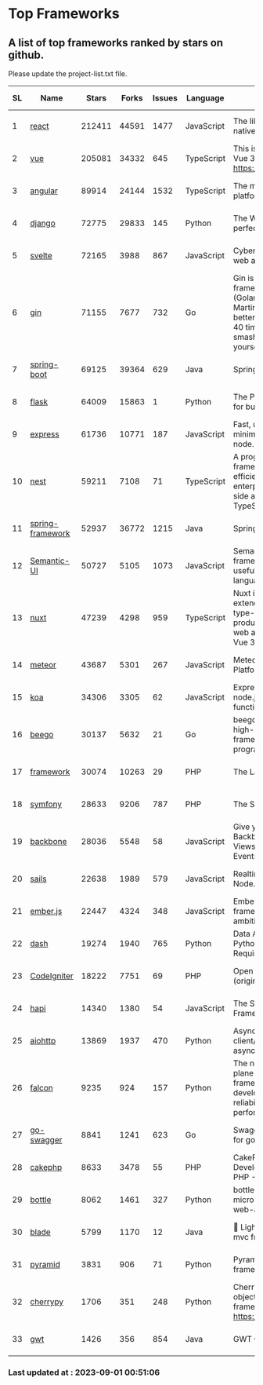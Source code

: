 # Top Frameworks
## A list of top frameworks ranked by stars on github.  
Please update the project-list.txt file.

| SL| Name  | Stars| Forks| Issues | Language | Description | Last Commit |
| --| ------| -----| ---- | ------ | -------- | ----------- | ----------- |
| 1 | [react](https://github.com/facebook/react) | 212411 | 44591 | 1477 | JavaScript | The library for web and native user interfaces | 2023-08-31 17:24:26 |
| 2 | [vue](https://github.com/vuejs/vue) | 205081 | 34332 | 645 | TypeScript | This is the repo for Vue 2. For Vue 3, go to https://github.com/vuejs/core | 2023-04-27 09:43:19 |
| 3 | [angular](https://github.com/angular/angular) | 89914 | 24144 | 1532 | TypeScript | The modern web developer’s platform | 2023-08-31 21:43:19 |
| 4 | [django](https://github.com/django/django) | 72775 | 29833 | 145 | Python | The Web framework for perfectionists with deadlines. | 2023-08-31 08:27:32 |
| 5 | [svelte](https://github.com/sveltejs/svelte) | 72165 | 3988 | 867 | JavaScript | Cybernetically enhanced web apps | 2023-08-31 15:36:38 |
| 6 | [gin](https://github.com/gin-gonic/gin) | 71155 | 7677 | 732 | Go | Gin is a HTTP web framework written in Go (Golang). It features a Martini-like API with much better performance -- up to 40 times faster. If you need smashing performance, get yourself some Gin. | 2023-08-27 08:58:36 |
| 7 | [spring-boot](https://github.com/spring-projects/spring-boot) | 69125 | 39364 | 629 | Java | Spring Boot | 2023-08-31 14:23:40 |
| 8 | [flask](https://github.com/pallets/flask) | 64009 | 15863 | 1 | Python | The Python micro framework for building web applications. | 2023-08-29 13:09:59 |
| 9 | [express](https://github.com/expressjs/express) | 61736 | 10771 | 187 | JavaScript | Fast, unopinionated, minimalist web framework for node. | 2023-05-16 01:53:48 |
| 10 | [nest](https://github.com/nestjs/nest) | 59211 | 7108 | 71 | TypeScript | A progressive Node.js framework for building efficient, scalable, and enterprise-grade server-side applications with TypeScript/JavaScript 🚀 | 2023-08-31 21:02:18 |
| 11 | [spring-framework](https://github.com/spring-projects/spring-framework) | 52937 | 36772 | 1215 | Java | Spring Framework | 2023-08-31 11:40:31 |
| 12 | [Semantic-UI](https://github.com/Semantic-Org/Semantic-UI) | 50727 | 5105 | 1073 | JavaScript | Semantic is a UI component framework based around useful principles from natural language. | 2023-01-11 17:05:32 |
| 13 | [nuxt](https://github.com/nuxt/nuxt) | 47239 | 4298 | 959 | TypeScript | Nuxt is an intuitive and extendable way to create type-safe, performant and production-grade full-stack web apps and websites with Vue 3. | 2023-08-31 10:27:23 |
| 14 | [meteor](https://github.com/meteor/meteor) | 43687 | 5301 | 267 | JavaScript | Meteor, the JavaScript App Platform | 2023-08-30 11:19:05 |
| 15 | [koa](https://github.com/koajs/koa) | 34306 | 3305 | 62 | JavaScript | Expressive middleware for node.js using ES2017 async functions | 2023-05-17 07:50:49 |
| 16 | [beego](https://github.com/beego/beego) | 30137 | 5632 | 21 | Go | beego is an open-source, high-performance web framework for the Go programming language. | 2023-08-29 12:56:51 |
| 17 | [framework](https://github.com/laravel/framework) | 30074 | 10263 | 29 | PHP | The Laravel Framework. | 2023-08-31 17:20:04 |
| 18 | [symfony](https://github.com/symfony/symfony) | 28633 | 9206 | 787 | PHP | The Symfony PHP framework | 2023-08-30 06:43:36 |
| 19 | [backbone](https://github.com/jashkenas/backbone) | 28036 | 5548 | 58 | JavaScript | Give your JS App some Backbone with Models, Views, Collections, and Events | 2023-08-10 22:05:08 |
| 20 | [sails](https://github.com/balderdashy/sails) | 22638 | 1989 | 579 | JavaScript | Realtime MVC Framework for Node.js | 2023-07-21 23:31:37 |
| 21 | [ember.js](https://github.com/emberjs/ember.js) | 22447 | 4324 | 348 | JavaScript | Ember.js - A JavaScript framework for creating ambitious web applications | 2023-08-29 16:15:38 |
| 22 | [dash](https://github.com/plotly/dash) | 19274 | 1940 | 765 | Python | Data Apps & Dashboards for Python. No JavaScript Required. | 2023-08-29 16:49:04 |
| 23 | [CodeIgniter](https://github.com/bcit-ci/CodeIgniter) | 18222 | 7751 | 69 | PHP | Open Source PHP Framework (originally from EllisLab) | 2023-04-07 17:57:13 |
| 24 | [hapi](https://github.com/hapijs/hapi) | 14340 | 1380 | 54 | JavaScript | The Simple, Secure Framework Developers Trust | 2023-04-24 22:09:20 |
| 25 | [aiohttp](https://github.com/aio-libs/aiohttp) | 13869 | 1937 | 470 | Python | Asynchronous HTTP client/server framework for asyncio and Python | 2023-08-29 23:43:24 |
| 26 | [falcon](https://github.com/falconry/falcon) | 9235 | 924 | 157 | Python | The no-magic web data plane API and microservices framework for Python developers, with a focus on reliability, correctness, and performance at scale. | 2023-08-21 21:45:34 |
| 27 | [go-swagger](https://github.com/go-swagger/go-swagger) | 8841 | 1241 | 623 | Go | Swagger 2.0 implementation for go | 2023-08-21 22:25:45 |
| 28 | [cakephp](https://github.com/cakephp/cakephp) | 8633 | 3478 | 55 | PHP | CakePHP: The Rapid Development Framework for PHP - Official Repository | 2023-08-30 14:37:24 |
| 29 | [bottle](https://github.com/bottlepy/bottle) | 8062 | 1461 | 327 | Python | bottle.py is a fast and simple micro-framework for python web-applications. | 2022-09-05 15:24:52 |
| 30 | [blade](https://github.com/lets-blade/blade) | 5799 | 1170 | 12 | Java | :rocket: Lightning fast and elegant mvc framework for Java8 | 2023-06-16 05:18:49 |
| 31 | [pyramid](https://github.com/Pylons/pyramid) | 3831 | 906 | 71 | Python | Pyramid - A Python web framework | 2023-08-25 06:36:30 |
| 32 | [cherrypy](https://github.com/cherrypy/cherrypy) | 1706 | 351 | 248 | Python | CherryPy is a pythonic, object-oriented HTTP framework.      https://cherrypy.dev | 2023-08-04 13:52:17 |
| 33 | [gwt](https://github.com/gwtproject/gwt) | 1426 | 356 | 854 | Java | GWT Open Source Project | 2023-07-03 13:48:40 |

### Last updated at : 2023-09-01 00:51:06
